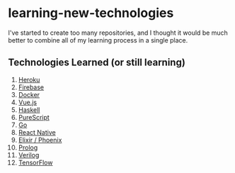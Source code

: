 # learning-new-technologies

I've started to create too many repositories, and I thought it would be much better to combine all of my learning process in a single place.

## Technologies Learned (or still learning)

1. [Heroku][1]
2. [Firebase][2]
3. [Docker][3]
4. [Vue.js][4]
5. [Haskell][5]
6. [PureScript][6]
7. [Go][7]
8. [React Native][8]
9. [Elixir / Phoenix][9]
10. [Prolog][10]
11. [Verilog][11]
12. [TensorFlow][12]

[1]: https://github.com/smddzcy/learning-new-technologies/tree/master/1-heroku
[2]: https://github.com/smddzcy/learning-new-technologies/tree/master/2-firebase
[3]: https://github.com/smddzcy/learning-new-technologies/tree/master/3-docker
[4]: https://github.com/smddzcy/learning-new-technologies/tree/master/4-vuejs
[5]: https://github.com/smddzcy/learning-new-technologies/tree/master/5-haskell
[6]: https://github.com/smddzcy/learning-new-technologies/tree/master/6-purescript
[7]: https://github.com/smddzcy/learning-new-technologies/tree/master/7-go
[8]: https://github.com/smddzcy/learning-new-technologies/tree/master/8-react-native
[9]: https://github.com/smddzcy/learning-new-technologies/tree/master/9-elixir-phoenix
[10]: https://github.com/smddzcy/learning-new-technologies/tree/master/10-prolog
[11]: https://github.com/smddzcy/learning-new-technologies/tree/master/11-prolog
[12]: https://github.com/smddzcy/learning-new-technologies/tree/master/12-tensorflow
